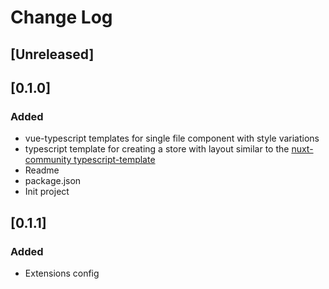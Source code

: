 # Change Log

## [Unreleased]

## [0.1.0]
### Added
- vue-typescript templates for single file component with style variations
- typescript template for creating a store with layout similar to the [nuxt-community typescript-template](https://github.com/nuxt-community/typescript-template)
- Readme
- package.json
- Init project

## [0.1.1]
### Added
- Extensions config